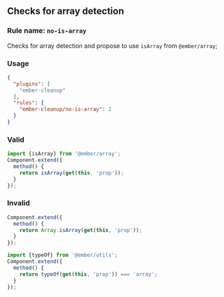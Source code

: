 ## Checks for array detection

### Rule name: `no-is-array`

Checks for array detection and propose to use `isArray` from `@ember/array`;

### Usage

```json
{
  "plugins": [
    "ember-cleanup"
  ],
  "rules": {
    "ember-cleanup/no-is-array": 2
  }
}
```

### Valid

```javascript
import {isArray} from '@ember/array';
Component.extend({
  method() {
    return isArray(get(this, 'prop'));
  }
});
```

### Invalid

```javascript
Component.extend({
  method() {
    return Array.isArray(get(this, 'prop'));
  }
});
```

```javascript
import {typeOf} from '@ember/utils';
Component.extend({
  method() {
    return typeOf(get(this, 'prop')) === 'array';
  }
});
```